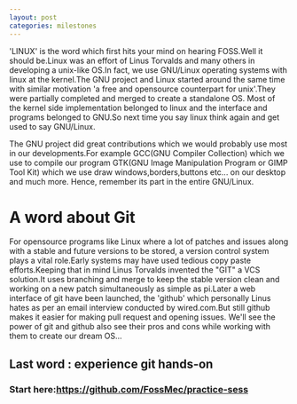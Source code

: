 ```yaml
---
layout: post
categories: milestones
---
```


'LINUX' is the word which first hits your mind on hearing FOSS.Well it should be.Linux was an effort of Linus Torvalds and many others in developing a unix-like OS.In fact, we use GNU/Linux operating systems with linux at the kernel.The GNU project and Linux started around the same time with similar motivation 'a free and opensource counterpart for unix'.They were partially completed and merged to create a standalone OS. Most of the kernel side implementation belonged to linux and the interface and programs belonged to GNU.So next time you say linux think again and get used to say GNU/Linux.

The GNU project did great contributions which we would probably use most in our developments.For example GCC(GNU Compiler Collection) which we use to compile our program GTK(GNU Image Manipulation Program or GIMP Tool Kit) which we use draw windows,borders,buttons etc... on our desktop and much more. Hence, remember its part in the entire GNU/Linux.
# A word about Git

For opensource programs like Linux where a lot of patches and issues along with a stable and future versions to be stored, a version control system plays a vital role.Early systems may have used tedious copy paste efforts.Keeping that in mind Linus Torvalds invented the "GIT" a VCS solution.It uses branching and merge to keep the stable version clean and working on a new patch simultaneously as simple as pi.Later a web interface of git have been launched, the 'github' which personally Linus hates as per an email interview conducted by wired.com.But still github makes it easier for making pull request and opening issues.
 We'll see the power of git and github also see their pros and cons while working with them to create our dream OS...
## Last word : experience git hands-on
### Start here:https://github.com/FossMec/practice-sess


